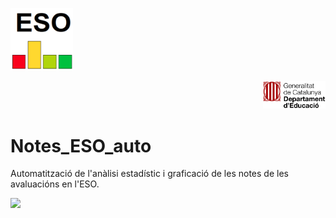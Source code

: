<p align="left">
  <img src="https://github.com/josepACTG/Notes_ESO_auto/blob/main/www/Icon.png" width="100"/>
</p>
<p align="right">
  <img src="https://github.com/josepACTG/Notes_ESO_auto/blob/main/www/departament_educacio.jpg" width="100"/>
</p>


# Notes_ESO_auto
Automatització de l'anàlisi estadístic i graficació de les notes de les avaluacións en l'ESO.

![](https://github.com/josepACTG/Notes_ESO_auto/blob/main/www/a1.gif)


